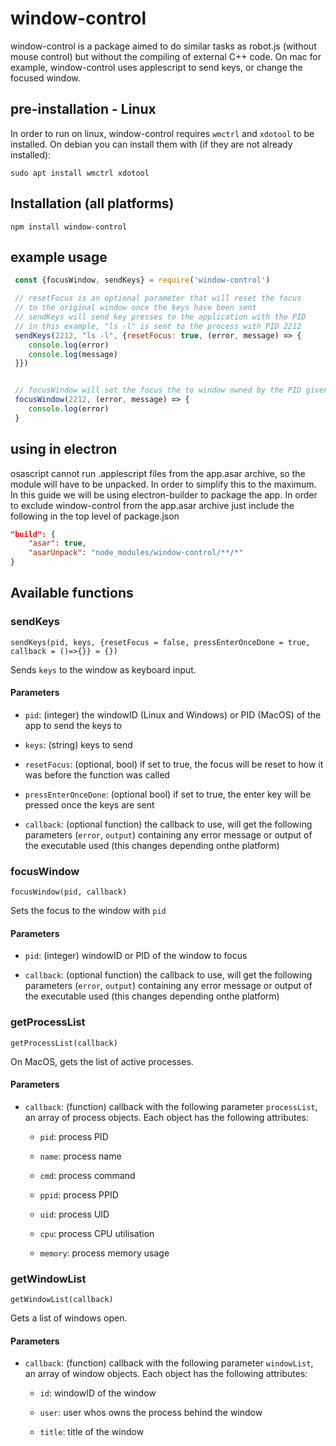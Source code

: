 # window-control

window-control is a package aimed to do similar tasks as robot.js (without mouse control) but without the compiling of external C++ code.
On mac for example, window-control uses applescript to send keys, or change the focused window.

## pre-installation - Linux

In order to run on linux, window-control requires ```wmctrl``` and ```xdotool``` to be installed. On debian you can install them with (if they are not already installed):

```
sudo apt install wmctrl xdotool
```

## Installation (all platforms)

```
npm install window-control
```

## example usage

```javascript
 const {focusWindow, sendKeys} = require('window-control')

 // resetFocus is an optional parameter that will reset the focus 
 // to the original window once the keys have been sent
 // sendKeys will send key presses to the application with the PID
 // in this example, "ls -l" is sent to the process with PID 2212
 sendKeys(2212, "ls -l", {resetFocus: true, (error, message) => {
    console.log(error)
    console.log(message)
 }})


 // focusWindow will set the focus the to window owned by the PID given (in this case 2212)
 focusWindow(2212, (error, message) => {
    console.log(error)
 }
 ```

## using in electron

osascript cannot run .applescript files from the app.asar archive, so the module will have to be unpacked. 
In order to simplify this to the maximum. In this guide we will be using electron-builder to package the app.
In order to exclude window-control from the app.asar archive just include the following in the top level of package.json

```JSON
"build": {
    "asar": true,
    "asarUnpack": "node_modules/window-control/**/*"
}
 ```

## Available functions

### sendKeys

```sendKeys(pid, keys, {resetFocus = false, pressEnterOnceDone = true, callback = ()=>{}} = {})```

Sends ```keys``` to the window as keyboard input.

#### Parameters

- ```pid```: (integer) the windowID (Linux and Windows) or PID (MacOS) of the app to send the keys to 

- ```keys```: (string) keys to send

- ```resetFocus```: (optional, bool) if set to true, the focus will be reset to how it was before the function was called

- ```pressEnterOnceDone```: (optional bool) if set to true, the enter key will be pressed once the keys are sent

- ```callback```: (optional function) the callback to use, will get the following parameters (```error```, ```output```) containing any error message or output of the executable used (this changes depending onthe platform)

### focusWindow

```focusWindow(pid, callback)```

Sets the focus to the window with ```pid```

#### Parameters

- ```pid```: (integer) windowID or PID of the window to focus

- ```callback```: (optional function) the callback to use, will get the following parameters (```error```, ```output```) containing any error message or output of the executable used (this changes depending onthe platform)

### getProcessList

```getProcessList(callback)```

On MacOS, gets the list of active processes.

#### Parameters

- ```callback```: (function) callback with the following parameter ```processList```, an array of process objects. Each object has the following attributes:

  - ```pid```: process PID

  - ```name```: process name

  - ```cmd```: process command

  - ```ppid```: process PPID

  - ```uid```: process UID

  - ```cpu```: process CPU utilisation

  - ```memory```: process memory usage

### getWindowList

```getWindowList(callback)```

Gets a list of windows open.

#### Parameters

- ```callback```: (function) callback with the following parameter ```windowList```, an array of window objects. Each object has the following attributes:

  - ```id```: windowID of the window
  
  - ```user```: user whos owns the process behind the window

  - ```title```: title of the window
